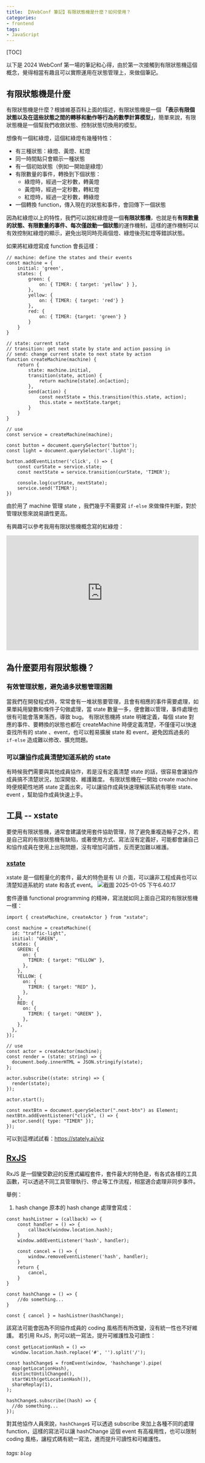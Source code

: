 ```yaml
---
title: 【ＷebConf 筆記】有限狀態機是什麼？如何使用？
categories:
- frontend
tags: 
- JavaScript
---
```


[TOC]

以下是 2024 WebConf 第一場的筆記和心得，由於第一次接觸到有限狀態機這個概念，覺得相當有趣且可以實際運用在狀態管理上，來做個筆記。

<!-- more -->

## 有限狀態機是什麼
有限狀態機是什麼？根據維基百科上面的描述，有限狀態機是一個 **「表示有限個狀態以及在這些狀態之間的轉移和動作等行為的數學計算模型」**，簡單來說，有限狀態機是一個幫我們收斂狀態、控制狀態切換用的模型。

想像有一個紅綠燈，這個紅綠燈有幾種特性：
- 有三種狀態：綠燈、黃燈、紅燈
- 同一時間點只會顯示一種狀態
- 有一個初始狀態（例如一開始是綠燈）
- 有限數量的事件，轉換到下個狀態：
    - 綠燈時，經過一定秒數，轉黃燈
    - 黃燈時，經過一定秒數，轉紅燈
    - 紅燈時，經過一定秒數，轉綠燈
- 一個轉換 function，傳入現在的狀態和事件，會回傳下一個狀態

因為紅綠燈以上的特性，我們可以說紅綠燈是一個**有限狀態機**，也就是有**有限數量的狀態、有限數量的事件、每次僅啟動一個狀態**的運作機制，這樣的運作機制可以有效控制紅綠燈的顯示，避免出現同時亮兩個燈、綠燈後亮紅燈等錯誤狀態。

如果將紅綠燈寫成 function 會長這樣：
```typescript=
// machine: define the states and their events
const machine = {
    initial: 'green',
    states: {
        green: {
            on: { TIMER: { target: 'yellow' } },
        },
        yellow: {
            on: { TIMER: { target: 'red'} }
        },
        red: {
            on: { TIMER: {target: 'green'} }
        }
    }
}
```
```typescript=
// state: current state
// transition: get next state by state and action passing in
// send: change current state to next state by action
function createMachine(machine) {
    return {
        state: machine.initial,
        transition(state, action) { 
            return machine[state].on[action];
        },
        send(action) {
            const nextState = this.transition(this.state, action);
            this.state = nextState.target;
        }
    }
}
```
```typescript=
// use
const service = createMachine(machine);

const button = document.querySelector('button');
const light = document.querySelector('.light');

button.addEventListner('click', () => {
    const curState = service.state;
    const nextState = service.transition(curState, 'TIMER');
    
    console.log(curState, nextState);
    service.send('TIMER');
})
```
由於用了 machine 管理 state ，我們幾乎不需要寫 `if-else` 來做條件判斷，對於管理狀態來說易讀性更高。

有興趣可以參考我用有限狀態機概念寫的紅綠燈：
<iframe height="300" style="width: 100%;" scrolling="no" title="Untitled" src="https://codepen.io/jjustin-35/embed/WbeXPKJ?default-tab=html%2Cresult" frameborder="no" loading="lazy" allowtransparency="true" allowfullscreen="true">
  See the Pen <a href="https://codepen.io/jjustin-35/pen/WbeXPKJ">
  Untitled</a> by jjustin-35 (<a href="https://codepen.io/jjustin-35">@jjustin-35</a>)
  on <a href="https://codepen.io">CodePen</a>.
</iframe>

## 為什麼要用有限狀態機？
### 有效管理狀態，避免過多狀態管理困難
當我們在開發程式時，常常會有一堆狀態要管理，且會有相應的事件需要處理，如果單純用變數和條件子句做處理，當 state 數量一多，便會難以管理，事件處理也很有可能會落東落西，導致 bug。
有限狀態機將 state 明確定義，每個 state 對應的事件、要轉換的狀態也都在 createMachine 時便定義清楚，不僅僅可以快速查找所有的 state 、event，也可以輕易擴展 state 和 event，避免因爲過長的 `if-else` 造成難以修改、擴充問題。

### 可以讓協作成員清楚知道系統的 state
有時候我們需要與其他成員協作，若是沒有定義清楚 state 的話，很容易會讓協作成員搞不清楚狀況，加深開發、維護難度。
有限狀態機在一開始 create machine 時便規範性地將 state 定義出來，可以讓協作成員快速理解該系統有哪些 state、event ，幫助協作成員快速上手。

## 工具 -- xstate
要使用有限狀態機，通常會建議使用套件協助管理，除了避免重複造輪子之外，若是自己寫的有限狀態機有缺陷，或著使用方式、寫法沒有定義好，可能都會讓自己和協作成員在使用上出現問題，沒有增加可讀性，反而更加難以維護。

### [xstate](https://stately.ai/docs/xstate)
xstate 是一個輕量化的套件，最大的特色是有 UI 介面，可以讓非工程成員也可以清楚知道系統的 state 和各式 event。
![截圖 2025-01-05 下午6.40.17](https://hackmd.io/_uploads/H1bibkOU1l.png)

套件遵循 functional programming 的精神，寫法就如同上面自己寫的有限狀態機一樣：
```typescript=
import { createMachine, createActor } from "xstate";

const machine = createMachine({
  id: "traffic-light",
  initial: "GREEN",
  states: {
    GREEN: {
      on: {
        TIMER: { target: "YELLOW" },
      },
    },
    YELLOW: {
      on: {
        TIMER: { target: "RED" },
      },
    },
    RED: {
      on: {
        TIMER: { target: "GREEN" },
      },
    },
  },
});

// use
const actor = createActor(machine);
const render = (state: string) => {
  document.body.innerHTML = JSON.stringify(state);
};

actor.subscribe((state: string) => {
  render(state);
});

actor.start();

const nextBtn = document.querySelector(".next-btn") as Element;
nextBtn.addEventListener("click", () => {
  actor.send({ type: "TIMER" });
});
```
可以到這裡試試看：https://stately.ai/viz

## [RxJS](https://rxjs.angular.tw/guide/overview)
RxJS 是一個蠻受歡迎的反應式編程套件，套件最大的特色是，有各式各樣的工具函數，可以透過不同工具管理執行、停止等工作流程，相當適合處理非同步事件。

舉例：
1. hash change
原本的 hash change 處理會寫成：
```typescript=
const hashListner = (callback) => {
    const handler = () => {
        callback(window.location.hash);
    }
    window.addEventListener('hash', handler);
    
    const cancel = () => {
        window.removeEventListener('hash', handler);
    }
    return {
        cancel,
    }
}

const hashChange = () => {
    //do something...
}

const { cancel } = hashListner(hashChange);
```
該寫法可能會因為不同協作成員的 coding 風格而有所改變，沒有統一性也不好維護。
若引用 RxJS，則可以統一寫法，提升可維護性及可讀性：
```typescript=
const getLocationHash = () => 
  window.location.hash.replace('#', '').split('/');

const hashChange$ = fromEvent(window, 'hashchange').pipe(
  map(getLocationHash),
  distinctUntilChanged(),
  startWith(getLocationHash()),
  shareReplay(1),
);

hashChange$.subscribe((hash) => {
  //do something...
});
```
對其他協作人員來說，`hashChange$` 可以透過 subscribe 來加上各種不同的處理 function，這樣的寫法可以讓 hashChange 這個 event 有高複用性，也可以限制 coding 風格，讓程式碼有統一寫法，進而提升可讀性和可維護性。

###### tags: `blog` 